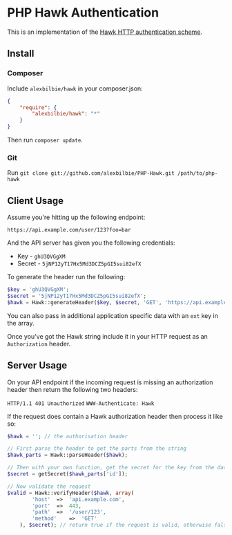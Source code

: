 # PHP Hawk Authentication

This is an implementation of the [Hawk HTTP authentication scheme](https://github.com/hueniverse/hawk/).

## Install

### Composer

Include `alexbilbie/hawk` in your composer.json:

```json
{
	"require": {
		"alexbilbie/hawk": "*"
	}
}
```

Then run `composer update`.

### Git

Run `git clone git://github.com/alexbilbie/PHP-Hawk.git /path/to/php-hawk`

## Client Usage

Assume you're hitting up the following endpoint:

`https://api.example.com/user/123?foo=bar`

And the API server has given you the following credentials:

* Key - `ghU3QVGgXM`
* Secret - `5jNP12yT17Hx5Md3DCZ5pGI5sui82efX`

To generate the header run the following:

```php
$key = 'ghU3QVGgXM';
$secret = '5jNP12yT17Hx5Md3DCZ5pGI5sui82efX';
$hawk = Hawk::generateHeader($key, $secret, 'GET', 'https://api.example.com/user/123?foo=bar');
```

You can also pass in additional application specific data with an `ext` key in the array.

Once you've got the Hawk string include it in your HTTP request as an `Authorization` header.

## Server Usage

On your API endpoint if the incoming request is missing an authorization header then return the following two headers:

`HTTP/1.1 401 Unauthorized`
`WWW-Authenticate: Hawk`

If the request does contain a Hawk authorization header then process it like so:

```php
$hawk = ''; // the authorisation header

// First parse the header to get the parts from the string
$hawk_parts = Hawk::parseHeader($hawk);

// Then with your own function, get the secret for the key from the database
$secret = getSecret($hawk_parts['id']);

// Now validate the request
$valid = Hawk::verifyHeader($hawk, array(
		'host'	=>	'api.example.com',
		'port'	=>	443,
		'path'	=>	'/user/123',
		'method'	=>	'GET'
	), $secret); // return true if the request is valid, otherwise false
```
